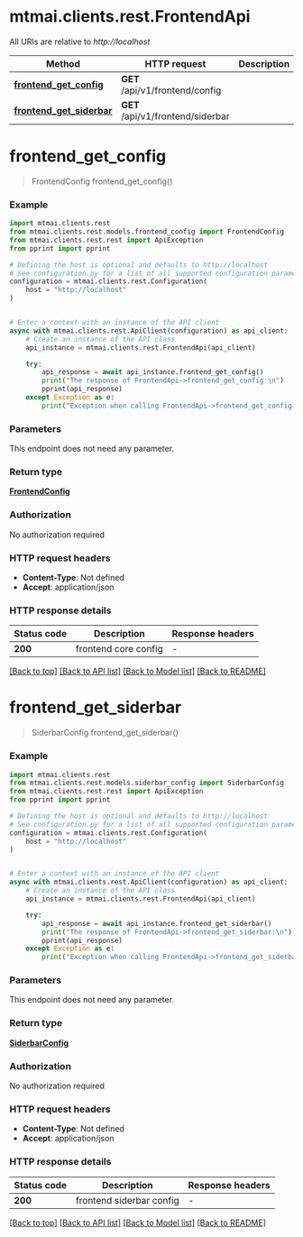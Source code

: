 # mtmai.clients.rest.FrontendApi

All URIs are relative to *http://localhost*

Method | HTTP request | Description
------------- | ------------- | -------------
[**frontend_get_config**](FrontendApi.md#frontend_get_config) | **GET** /api/v1/frontend/config | 
[**frontend_get_siderbar**](FrontendApi.md#frontend_get_siderbar) | **GET** /api/v1/frontend/siderbar | 


# **frontend_get_config**
> FrontendConfig frontend_get_config()



### Example


```python
import mtmai.clients.rest
from mtmai.clients.rest.models.frontend_config import FrontendConfig
from mtmai.clients.rest.rest import ApiException
from pprint import pprint

# Defining the host is optional and defaults to http://localhost
# See configuration.py for a list of all supported configuration parameters.
configuration = mtmai.clients.rest.Configuration(
    host = "http://localhost"
)


# Enter a context with an instance of the API client
async with mtmai.clients.rest.ApiClient(configuration) as api_client:
    # Create an instance of the API class
    api_instance = mtmai.clients.rest.FrontendApi(api_client)

    try:
        api_response = await api_instance.frontend_get_config()
        print("The response of FrontendApi->frontend_get_config:\n")
        pprint(api_response)
    except Exception as e:
        print("Exception when calling FrontendApi->frontend_get_config: %s\n" % e)
```



### Parameters

This endpoint does not need any parameter.

### Return type

[**FrontendConfig**](FrontendConfig.md)

### Authorization

No authorization required

### HTTP request headers

 - **Content-Type**: Not defined
 - **Accept**: application/json

### HTTP response details

| Status code | Description | Response headers |
|-------------|-------------|------------------|
**200** | frontend core config |  -  |

[[Back to top]](#) [[Back to API list]](../README.md#documentation-for-api-endpoints) [[Back to Model list]](../README.md#documentation-for-models) [[Back to README]](../README.md)

# **frontend_get_siderbar**
> SiderbarConfig frontend_get_siderbar()



### Example


```python
import mtmai.clients.rest
from mtmai.clients.rest.models.siderbar_config import SiderbarConfig
from mtmai.clients.rest.rest import ApiException
from pprint import pprint

# Defining the host is optional and defaults to http://localhost
# See configuration.py for a list of all supported configuration parameters.
configuration = mtmai.clients.rest.Configuration(
    host = "http://localhost"
)


# Enter a context with an instance of the API client
async with mtmai.clients.rest.ApiClient(configuration) as api_client:
    # Create an instance of the API class
    api_instance = mtmai.clients.rest.FrontendApi(api_client)

    try:
        api_response = await api_instance.frontend_get_siderbar()
        print("The response of FrontendApi->frontend_get_siderbar:\n")
        pprint(api_response)
    except Exception as e:
        print("Exception when calling FrontendApi->frontend_get_siderbar: %s\n" % e)
```



### Parameters

This endpoint does not need any parameter.

### Return type

[**SiderbarConfig**](SiderbarConfig.md)

### Authorization

No authorization required

### HTTP request headers

 - **Content-Type**: Not defined
 - **Accept**: application/json

### HTTP response details

| Status code | Description | Response headers |
|-------------|-------------|------------------|
**200** | frontend siderbar config |  -  |

[[Back to top]](#) [[Back to API list]](../README.md#documentation-for-api-endpoints) [[Back to Model list]](../README.md#documentation-for-models) [[Back to README]](../README.md)


